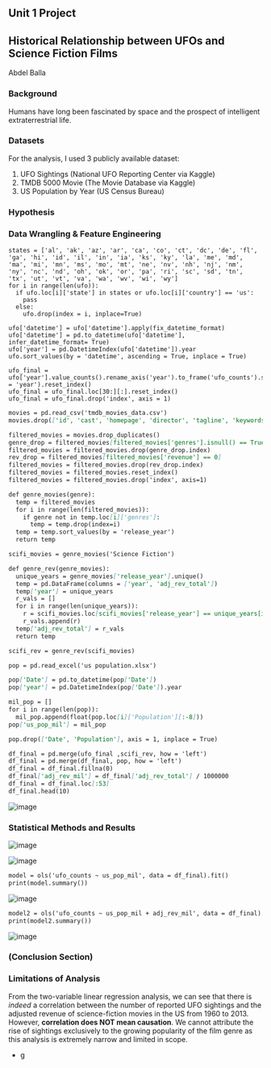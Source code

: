 Unit 1 Project
---
Historical Relationship between UFOs and Science Fiction Films
---
Abdel Balla

### Background
Humans have long been fascinated by space and the prospect of intelligent extraterrestrial life. 



### Datasets
For the analysis, I used 3 publicly available dataset:
1. UFO Sightings (National UFO Reporting Center via Kaggle)
2. TMDB 5000 Movie (The Movie Database via Kaggle)
3. US Population by Year (US Census Bureau)

### Hypothesis

### Data Wrangling & Feature Engineering

```
states = ['al', 'ak', 'az', 'ar', 'ca', 'co', 'ct', 'dc', 'de', 'fl', 'ga', 'hi', 'id', 'il', 'in', 'ia', 'ks', 'ky', 'la', 'me', 'md', 'ma', 'mi', 'mn', 'ms', 'mo', 'mt', 'ne', 'nv', 'nh', 'nj', 'nm', 'ny', 'nc', 'nd', 'oh', 'ok', 'or', 'pa', 'ri', 'sc', 'sd', 'tn', 'tx', 'ut', 'vt', 'va', 'wa', 'wv', 'wi', 'wy']
for i in range(len(ufo)):
  if ufo.loc[i]['state'] in states or ufo.loc[i]['country'] == 'us':
    pass
  else:
    ufo.drop(index = i, inplace=True)
    
ufo['datetime'] = ufo['datetime'].apply(fix_datetime_format)
ufo['datetime'] = pd.to_datetime(ufo['datetime'], infer_datetime_format= True)
ufo['year'] = pd.DatetimeIndex(ufo['datetime']).year
ufo.sort_values(by = 'datetime', ascending = True, inplace = True)

ufo_final = ufo['year'].value_counts().rename_axis('year').to_frame('ufo_counts').sort_values(by = 'year').reset_index()
ufo_final = ufo_final.loc[30:][:].reset_index()
ufo_final = ufo_final.drop('index', axis = 1)
```

```markdown
movies = pd.read_csv('tmdb_movies_data.csv')
movies.drop(['id', 'cast', 'homepage', 'director', 'tagline', 'keywords', 'overview', 'runtime', 'production_companies', 'vote_count', 'vote_average'], axis = 1, inplace = True)

filtered_movies = movies.drop_duplicates()
genre_drop = filtered_movies[filtered_movies['genres'].isnull() == True]
filtered_movies = filtered_movies.drop(genre_drop.index)
rev_drop = filtered_movies[filtered_movies['revenue'] == 0]
filtered_movies = filtered_movies.drop(rev_drop.index)
filtered_movies = filtered_movies.reset_index()
filtered_movies = filtered_movies.drop('index', axis=1)

def genre_movies(genre):
  temp = filtered_movies
  for i in range(len(filtered_movies)):
    if genre not in temp.loc[i]['genres']:
      temp = temp.drop(index=i)
  temp = temp.sort_values(by = 'release_year')
  return temp

scifi_movies = genre_movies('Science Fiction')

def genre_rev(genre_movies):
  unique_years = genre_movies['release_year'].unique()
  temp = pd.DataFrame(columns = ['year', 'adj_rev_total'])
  temp['year'] = unique_years
  r_vals = []
  for i in range(len(unique_years)):
    r = scifi_movies.loc[scifi_movies['release_year'] == unique_years[i], 'revenue_adj'].sum()
    r_vals.append(r)
  temp['adj_rev_total'] = r_vals
  return temp

scifi_rev = genre_rev(scifi_movies)
```

```markdown
pop = pd.read_excel('us population.xlsx')

pop['Date'] = pd.to_datetime(pop['Date'])
pop['year'] = pd.DatetimeIndex(pop['Date']).year

mil_pop = []
for i in range(len(pop)):
  mil_pop.append(float(pop.loc[i]['Population'][:-8]))
pop['us_pop_mil'] = mil_pop

pop.drop(['Date', 'Population'], axis = 1, inplace = True)
```

```markdown
df_final = pd.merge(ufo_final ,scifi_rev, how = 'left')
df_final = pd.merge(df_final, pop, how = 'left')
df_final = df_final.fillna(0)
df_final['adj_rev_mil'] = df_final['adj_rev_total'] / 1000000
df_final = df_final.loc[:53]
df_final.head(10)
```
![image](https://user-images.githubusercontent.com/92558174/141859358-838200cc-d7e6-4af7-b4bd-17e6383e9555.png)


### Statistical Methods and Results
![image](https://user-images.githubusercontent.com/92558174/141721215-3fc2695b-7aba-4f78-8535-fc3b0ae293f9.png)

![image](https://user-images.githubusercontent.com/92558174/141721549-5026871c-b1dd-4924-9e3e-8d59054b547f.png)

```markdown
model = ols('ufo_counts ~ us_pop_mil', data = df_final).fit()
print(model.summary())
```
![image](https://user-images.githubusercontent.com/92558174/141722252-109dea83-e2b4-41d6-b358-ca640b3e1c3d.png)


```markdown
model2 = ols('ufo_counts ~ us_pop_mil + adj_rev_mil', data = df_final).fit()
print(model2.summary())
```
![image](https://user-images.githubusercontent.com/92558174/141722375-79531167-5fd7-4494-ba06-5249f306d793.png)



### (Conclusion Section)


### Limitations of Analysis

From the two-variable linear regression analysis, we can see that there is _indeed_ a correlation between the number of reported UFO sightings and the adjusted revenue of science-fiction movies in the US from 1960 to 2013. However, **correlation does NOT mean causation**. We cannot attribute the rise of sightings exclusively to the growing popularity of the film genre as this analysis is extremely narrow and limited in scope.

- g

